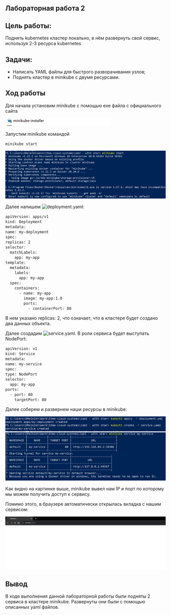 ## Лабораторная работа 2

## Цель работы:
Поднять kubernetes кластер локально, в нём развернуть свой сервис, используя 2-3 ресурса kubernetes

## Задачи:
* Написать YAML файлы для быстрого разворачивания узлов;
* Поднять кластер в minikube c двумя ресурсами.

## Ход работы

Для начала установим minikube с помощью exe файла с официального сайта

![png7](./img/7.PNG)

Запустим minikube командой
  ```
  minikube start
  ```

![png5](./img/5.PNG)

Далее напишем ![deployment.yaml](./deployment.yaml): 

  ```
  apiVersion: apps/v1
kind: Deployment
metadata:
  name: my-deployment
spec:
  replicas: 2
  selector:
    matchLabels:
      app: my-app
  template:
    metadata:
      labels:
        app: my-app
    spec:
      containers:
        - name: my-app
          image: my-app:1.0
          ports:
            - containerPort: 80
  ```

В нем указано replicas: 2, что означает, что в кластере будет создано два данных объекта.

Далее создадим ![service.yaml](./service.yaml). В роли сервиса будет выступать NodePort: 

  ```
apiVersion: v1
kind: Service
metadata:
  name: my-service
spec:
  type: NodePort
  selector:
    app: my-app
  ports:
    - port: 80
      targetPort: 80

  ```


Далее соберем и развернем наши ресурсы в minikube: 

![png4](./img/4.PNG)
![png3](./img/3.PNG)


Как видно на картинке выше, minikube вывел нам IP и порт по которому мы можем получить доступ к сервису.

Помимо этого, в браузере автоматически открылась вкладка с нашим сервисом:

![png1](./img/1.PNG)

## Вывод
В ходе выполнения данной лабораторной работы были подняты 2 сервиса в кластере minikube.
Развернуты они были с помощью описанных yaml файлов.

